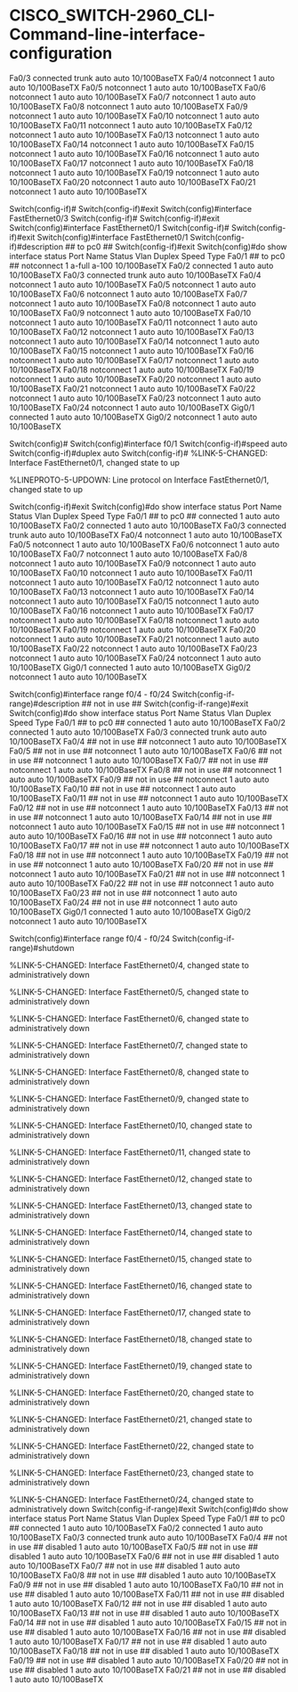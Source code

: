 # CISCO_SWITCH-2960_CLI-Command-line-interface-configuration

Fa0/3                        connected    trunk      auto    auto  10/100BaseTX
Fa0/4                        notconnect   1          auto    auto  10/100BaseTX
Fa0/5                        notconnect   1          auto    auto  10/100BaseTX
Fa0/6                        notconnect   1          auto    auto  10/100BaseTX
Fa0/7                        notconnect   1          auto    auto  10/100BaseTX
Fa0/8                        notconnect   1          auto    auto  10/100BaseTX
Fa0/9                        notconnect   1          auto    auto  10/100BaseTX
Fa0/10                       notconnect   1          auto    auto  10/100BaseTX
Fa0/11                       notconnect   1          auto    auto  10/100BaseTX
Fa0/12                       notconnect   1          auto    auto  10/100BaseTX
Fa0/13                       notconnect   1          auto    auto  10/100BaseTX
Fa0/14                       notconnect   1          auto    auto  10/100BaseTX
Fa0/15                       notconnect   1          auto    auto  10/100BaseTX
Fa0/16                       notconnect   1          auto    auto  10/100BaseTX
Fa0/17                       notconnect   1          auto    auto  10/100BaseTX
Fa0/18                       notconnect   1          auto    auto  10/100BaseTX
Fa0/19                       notconnect   1          auto    auto  10/100BaseTX
Fa0/20                       notconnect   1          auto    auto  10/100BaseTX
Fa0/21                       notconnect   1          auto    auto  10/100BaseTX

Switch(config-if)#
Switch(config-if)#exit
Switch(config)#interface FastEthernet0/3
Switch(config-if)#
Switch(config-if)#exit
Switch(config)#interface FastEthernet0/1
Switch(config-if)#
Switch(config-if)#exit
Switch(config)#interface FastEthernet0/1
Switch(config-if)#description ## to pc0 ##
Switch(config-if)#exit
Switch(config)#do show interface status
Port      Name               Status       Vlan       Duplex  Speed Type
Fa0/1     ## to pc0 ##       notconnect   1          a-full  a-100 10/100BaseTX
Fa0/2                        connected    1          auto    auto  10/100BaseTX
Fa0/3                        connected    trunk      auto    auto  10/100BaseTX
Fa0/4                        notconnect   1          auto    auto  10/100BaseTX
Fa0/5                        notconnect   1          auto    auto  10/100BaseTX
Fa0/6                        notconnect   1          auto    auto  10/100BaseTX
Fa0/7                        notconnect   1          auto    auto  10/100BaseTX
Fa0/8                        notconnect   1          auto    auto  10/100BaseTX
Fa0/9                        notconnect   1          auto    auto  10/100BaseTX
Fa0/10                       notconnect   1          auto    auto  10/100BaseTX
Fa0/11                       notconnect   1          auto    auto  10/100BaseTX
Fa0/12                       notconnect   1          auto    auto  10/100BaseTX
Fa0/13                       notconnect   1          auto    auto  10/100BaseTX
Fa0/14                       notconnect   1          auto    auto  10/100BaseTX
Fa0/15                       notconnect   1          auto    auto  10/100BaseTX
Fa0/16                       notconnect   1          auto    auto  10/100BaseTX
Fa0/17                       notconnect   1          auto    auto  10/100BaseTX
Fa0/18                       notconnect   1          auto    auto  10/100BaseTX
Fa0/19                       notconnect   1          auto    auto  10/100BaseTX
Fa0/20                       notconnect   1          auto    auto  10/100BaseTX
Fa0/21                       notconnect   1          auto    auto  10/100BaseTX
Fa0/22                       notconnect   1          auto    auto  10/100BaseTX
Fa0/23                       notconnect   1          auto    auto  10/100BaseTX
Fa0/24                       notconnect   1          auto    auto  10/100BaseTX
Gig0/1                       connected    1          auto    auto  10/100BaseTX
Gig0/2                       notconnect   1          auto    auto  10/100BaseTX

Switch(config)#
Switch(config)#interface f0/1
Switch(config-if)#speed auto
Switch(config-if)#duplex auto
Switch(config-if)#
%LINK-5-CHANGED: Interface FastEthernet0/1, changed state to up

%LINEPROTO-5-UPDOWN: Line protocol on Interface FastEthernet0/1, changed state to up

Switch(config-if)#exit
Switch(config)#do show interface status
Port      Name               Status       Vlan       Duplex  Speed Type
Fa0/1     ## to pc0 ##       connected    1          auto    auto  10/100BaseTX
Fa0/2                        connected    1          auto    auto  10/100BaseTX
Fa0/3                        connected    trunk      auto    auto  10/100BaseTX
Fa0/4                        notconnect   1          auto    auto  10/100BaseTX
Fa0/5                        notconnect   1          auto    auto  10/100BaseTX
Fa0/6                        notconnect   1          auto    auto  10/100BaseTX
Fa0/7                        notconnect   1          auto    auto  10/100BaseTX
Fa0/8                        notconnect   1          auto    auto  10/100BaseTX
Fa0/9                        notconnect   1          auto    auto  10/100BaseTX
Fa0/10                       notconnect   1          auto    auto  10/100BaseTX
Fa0/11                       notconnect   1          auto    auto  10/100BaseTX
Fa0/12                       notconnect   1          auto    auto  10/100BaseTX
Fa0/13                       notconnect   1          auto    auto  10/100BaseTX
Fa0/14                       notconnect   1          auto    auto  10/100BaseTX
Fa0/15                       notconnect   1          auto    auto  10/100BaseTX
Fa0/16                       notconnect   1          auto    auto  10/100BaseTX
Fa0/17                       notconnect   1          auto    auto  10/100BaseTX
Fa0/18                       notconnect   1          auto    auto  10/100BaseTX
Fa0/19                       notconnect   1          auto    auto  10/100BaseTX
Fa0/20                       notconnect   1          auto    auto  10/100BaseTX
Fa0/21                       notconnect   1          auto    auto  10/100BaseTX
Fa0/22                       notconnect   1          auto    auto  10/100BaseTX
Fa0/23                       notconnect   1          auto    auto  10/100BaseTX
Fa0/24                       notconnect   1          auto    auto  10/100BaseTX
Gig0/1                       connected    1          auto    auto  10/100BaseTX
Gig0/2                       notconnect   1          auto    auto  10/100BaseTX

Switch(config)#interface range f0/4 - f0/24
Switch(config-if-range)#description ## not in use ##
Switch(config-if-range)#exit
Switch(config)#do show interface status
Port      Name               Status       Vlan       Duplex  Speed Type
Fa0/1     ## to pc0 ##       connected    1          auto    auto  10/100BaseTX
Fa0/2                        connected    1          auto    auto  10/100BaseTX
Fa0/3                        connected    trunk      auto    auto  10/100BaseTX
Fa0/4     ## not in use ##   notconnect   1          auto    auto  10/100BaseTX
Fa0/5     ## not in use ##   notconnect   1          auto    auto  10/100BaseTX
Fa0/6     ## not in use ##   notconnect   1          auto    auto  10/100BaseTX
Fa0/7     ## not in use ##   notconnect   1          auto    auto  10/100BaseTX
Fa0/8     ## not in use ##   notconnect   1          auto    auto  10/100BaseTX
Fa0/9     ## not in use ##   notconnect   1          auto    auto  10/100BaseTX
Fa0/10    ## not in use ##   notconnect   1          auto    auto  10/100BaseTX
Fa0/11    ## not in use ##   notconnect   1          auto    auto  10/100BaseTX
Fa0/12    ## not in use ##   notconnect   1          auto    auto  10/100BaseTX
Fa0/13    ## not in use ##   notconnect   1          auto    auto  10/100BaseTX
Fa0/14    ## not in use ##   notconnect   1          auto    auto  10/100BaseTX
Fa0/15    ## not in use ##   notconnect   1          auto    auto  10/100BaseTX
Fa0/16    ## not in use ##   notconnect   1          auto    auto  10/100BaseTX
Fa0/17    ## not in use ##   notconnect   1          auto    auto  10/100BaseTX
Fa0/18    ## not in use ##   notconnect   1          auto    auto  10/100BaseTX
Fa0/19    ## not in use ##   notconnect   1          auto    auto  10/100BaseTX
Fa0/20    ## not in use ##   notconnect   1          auto    auto  10/100BaseTX
Fa0/21    ## not in use ##   notconnect   1          auto    auto  10/100BaseTX
Fa0/22    ## not in use ##   notconnect   1          auto    auto  10/100BaseTX
Fa0/23    ## not in use ##   notconnect   1          auto    auto  10/100BaseTX
Fa0/24    ## not in use ##   notconnect   1          auto    auto  10/100BaseTX
Gig0/1                       connected    1          auto    auto  10/100BaseTX
Gig0/2                       notconnect   1          auto    auto  10/100BaseTX

Switch(config)#interface range f0/4 - f0/24
Switch(config-if-range)#shutdown

%LINK-5-CHANGED: Interface FastEthernet0/4, changed state to administratively down

%LINK-5-CHANGED: Interface FastEthernet0/5, changed state to administratively down

%LINK-5-CHANGED: Interface FastEthernet0/6, changed state to administratively down

%LINK-5-CHANGED: Interface FastEthernet0/7, changed state to administratively down

%LINK-5-CHANGED: Interface FastEthernet0/8, changed state to administratively down

%LINK-5-CHANGED: Interface FastEthernet0/9, changed state to administratively down

%LINK-5-CHANGED: Interface FastEthernet0/10, changed state to administratively down

%LINK-5-CHANGED: Interface FastEthernet0/11, changed state to administratively down

%LINK-5-CHANGED: Interface FastEthernet0/12, changed state to administratively down

%LINK-5-CHANGED: Interface FastEthernet0/13, changed state to administratively down

%LINK-5-CHANGED: Interface FastEthernet0/14, changed state to administratively down

%LINK-5-CHANGED: Interface FastEthernet0/15, changed state to administratively down

%LINK-5-CHANGED: Interface FastEthernet0/16, changed state to administratively down

%LINK-5-CHANGED: Interface FastEthernet0/17, changed state to administratively down

%LINK-5-CHANGED: Interface FastEthernet0/18, changed state to administratively down

%LINK-5-CHANGED: Interface FastEthernet0/19, changed state to administratively down

%LINK-5-CHANGED: Interface FastEthernet0/20, changed state to administratively down

%LINK-5-CHANGED: Interface FastEthernet0/21, changed state to administratively down

%LINK-5-CHANGED: Interface FastEthernet0/22, changed state to administratively down

%LINK-5-CHANGED: Interface FastEthernet0/23, changed state to administratively down

%LINK-5-CHANGED: Interface FastEthernet0/24, changed state to administratively down
Switch(config-if-range)#exit
Switch(config)#do show interface status
Port      Name               Status       Vlan       Duplex  Speed Type
Fa0/1     ## to pc0 ##       connected    1          auto    auto  10/100BaseTX
Fa0/2                        connected    1          auto    auto  10/100BaseTX
Fa0/3                        connected    trunk      auto    auto  10/100BaseTX
Fa0/4     ## not in use ##   disabled 1          auto    auto  10/100BaseTX
Fa0/5     ## not in use ##   disabled 1          auto    auto  10/100BaseTX
Fa0/6     ## not in use ##   disabled 1          auto    auto  10/100BaseTX
Fa0/7     ## not in use ##   disabled 1          auto    auto  10/100BaseTX
Fa0/8     ## not in use ##   disabled 1          auto    auto  10/100BaseTX
Fa0/9     ## not in use ##   disabled 1          auto    auto  10/100BaseTX
Fa0/10    ## not in use ##   disabled 1          auto    auto  10/100BaseTX
Fa0/11    ## not in use ##   disabled 1          auto    auto  10/100BaseTX
Fa0/12    ## not in use ##   disabled 1          auto    auto  10/100BaseTX
Fa0/13    ## not in use ##   disabled 1          auto    auto  10/100BaseTX
Fa0/14    ## not in use ##   disabled 1          auto    auto  10/100BaseTX
Fa0/15    ## not in use ##   disabled 1          auto    auto  10/100BaseTX
Fa0/16    ## not in use ##   disabled 1          auto    auto  10/100BaseTX
Fa0/17    ## not in use ##   disabled 1          auto    auto  10/100BaseTX
Fa0/18    ## not in use ##   disabled 1          auto    auto  10/100BaseTX
Fa0/19    ## not in use ##   disabled 1          auto    auto  10/100BaseTX
Fa0/20    ## not in use ##   disabled 1          auto    auto  10/100BaseTX
Fa0/21    ## not in use ##   disabled 1          auto    auto  10/100BaseTX
